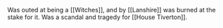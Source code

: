 Was outed at being a [[Witches]], and by [[Lanshire]] was burned at the stake for it.  Was a scandal and tragedy for [[House Tiverton]].